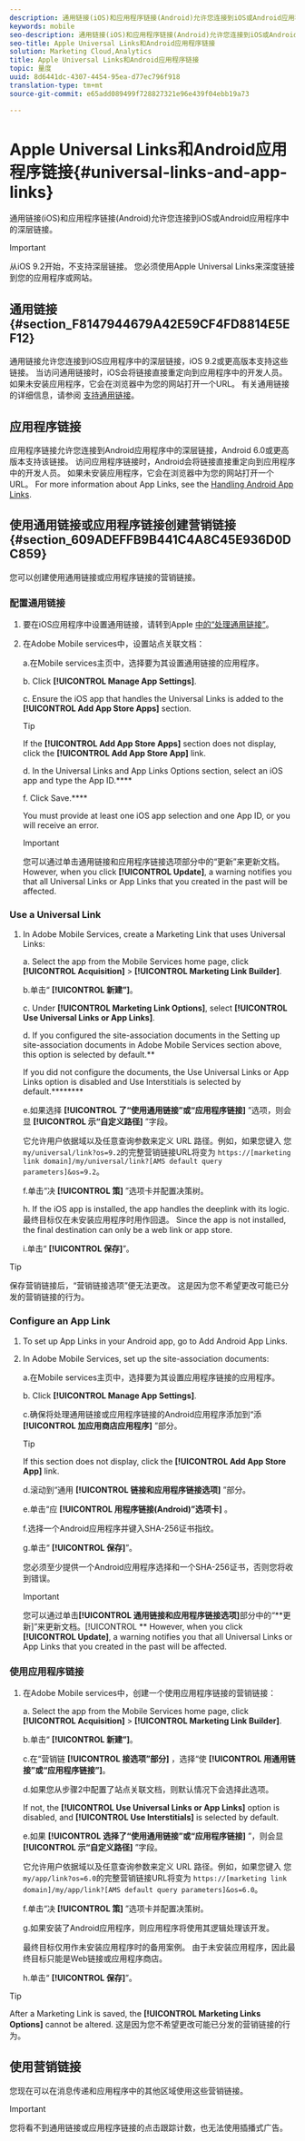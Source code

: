```yaml
---
description: 通用链接(iOS)和应用程序链接(Android)允许您连接到iOS或Android应用程序中的深层链接。
keywords: mobile
seo-description: 通用链接(iOS)和应用程序链接(Android)允许您连接到iOS或Android应用程序中的深层链接。
seo-title: Apple Universal Links和Android应用程序链接
solution: Marketing Cloud,Analytics
title: Apple Universal Links和Android应用程序链接
topic: 量度
uuid: 8d6441dc-4307-4454-95ea-d77ec796f918
translation-type: tm+mt
source-git-commit: e65add089499f728827321e96e439f04ebb19a73

---
```



# Apple Universal Links和Android应用程序链接{#universal-links-and-app-links}

通用链接(iOS)和应用程序链接(Android)允许您连接到iOS或Android应用程序中的深层链接。

>[!IMPORTANT]
>
>从iOS 9.2开始，不支持深层链接。 您必须使用Apple Universal Links来深度链接到您的应用程序或网站。

## 通用链接 {#section_F8147944679A42E59CF4FD8814E5EF12}

通用链接允许您连接到iOS应用程序中的深层链接，iOS 9.2或更高版本支持这些链接。 当访问通用链接时，iOS会将链接直接重定向到应用程序中的开发人员。 如果未安装应用程序，它会在浏览器中为您的网站打开一个URL。 有关通用链接的详细信息，请参阅 [支持通用链接](https://developer.apple.com/library/content/documentation/General/Conceptual/AppSearch/UniversalLinks.html)。

## 应用程序链接

应用程序链接允许您连接到Android应用程序中的深层链接，Android 6.0或更高版本支持该链接。 访问应用程序链接时，Android会将链接直接重定向到应用程序中的开发人员。 如果未安装应用程序，它会在浏览器中为您的网站打开一个URL。 For more information about App Links, see the [Handling Android App Links](https://developer.android.com/training/app-links/index.html).

## 使用通用链接或应用程序链接创建营销链接 {#section_609ADEFFB9B441C4A8C45E936D0DC859}

您可以创建使用通用链接或应用程序链接的营销链接。

### 配置通用链接

1. 要在iOS应用程序中设置通用链接，请转到Apple [中的“处理通用链接”](https://developer.apple.com/documentation/uikit/inter-process_communication/allowing_apps_and_websites_to_link_to_your_content/handling_universal_links)。

2. 在Adobe Mobile services中，设置站点关联文档：

   a.在Mobile services主页中，选择要为其设置通用链接的应用程序。

   b. Click **[!UICONTROL Manage App Settings]**.

   c. Ensure the iOS app that handles the Universal Links is added to the **[!UICONTROL Add App Store Apps]** section.

   >[!TIP]
   >
   >If the **[!UICONTROL Add App Store Apps]** section does not display, click the **[!UICONTROL Add App Store App]** link.

   d. In the Universal Links and App Links Options section, select an iOS app and type the App ID.****

   f. Click Save.****

   You must provide at least one iOS app selection and one App ID, or you will receive an error.

   >[!IMPORTANT]
   >
   >您可以通过单击通用链接和应用程序链接选项部分中的“更新”来更新文档。However, when you click **[!UICONTROL Update]**, a warning notifies you that all Universal Links or App Links that you created in the past will be affected.

### Use a Universal Link

1. In Adobe Mobile Services, create a Marketing Link that uses Universal Links:

   a. Select the app from the Mobile Services home page, click **[!UICONTROL Acquisition]** &gt; **[!UICONTROL Marketing Link Builder]**.

   b.单击“ **[!UICONTROL 新建”]**。

   c. Under **[!UICONTROL Marketing Link Options]**, select **[!UICONTROL Use Universal Links or App Links]**.

   d. If you configured the site-association documents in the Setting up site-association documents in Adobe Mobile Services section above, this option is selected by default.**

   If you did not configure the documents, the Use Universal Links or App Links option is disabled and Use Interstitials is selected by default.********

   e.如果选择 **[!UICONTROL 了“使用通用链接”或“应用程序链接]** ”选项，则会显 **[!UICONTROL 示“自定义路径]** ”字段。

   它允许用户依据域以及任意查询参数来定义 URL 路径。例如，如果您键入 您 `my/universal/link?os=9.2`的完整营销链接URL将变为 `https://[marketing link domain]/my/universal/link?[AMS default query parameters]&os=9.2`。

   f.单击“决 **[!UICONTROL 策]** ”选项卡并配置决策树。

   h. If the iOS app is installed, the app handles the deeplink with its logic. 最终目标仅在未安装应用程序时用作回退。 Since the app is not installed, the final destination can only be a web link or app store.

   i.单击“ **[!UICONTROL 保存]**”。

>[!TIP]
>
>保存营销链接后，“营销链接选项”便无法更改。 这是因为您不希望更改可能已分发的营销链接的行为。


### Configure an App Link

1. To set up App Links in your Android app, go to Add Android App Links.[](https://developer.android.com/studio/write/app-link-indexing)

1. In Adobe Mobile Services, set up the site-association documents:

   a.在Mobile services主页中，选择要为其设置应用程序链接的应用程序。

   b. Click **[!UICONTROL Manage App Settings]**.

   c.确保将处理通用链接或应用程序链接的Android应用程序添加到“添 **[!UICONTROL 加应用商店应用程序]** ”部分。

   >[!TIP]
   >
   >If this section does not display, click the **[!UICONTROL Add App Store App]** link.

   d.滚动到“通用 **[!UICONTROL 链接和应用程序链接选项]** ”部分。

   e.单击“应 **[!UICONTROL 用程序链接(Android)”选项卡]** 。

   f.选择一个Android应用程序并键入SHA-256证书指纹。

   g.单击“ **[!UICONTROL 保存]**”。

   您必须至少提供一个Android应用程序选择和一个SHA-256证书，否则您将收到错误。

   >[!IMPORTANT]
   >
   >您可以通过单击&#x200B;**[!UICONTROL 通用链接和应用程序链接选项]**&#x200B;部分中的“**更新]”来更新文档。[!UICONTROL ** However, when you click **[!UICONTROL Update]**, a warning notifies you that all Universal Links or App Links that you created in the past will be affected.

### 使用应用程序链接

1. 在Adobe Mobile services中，创建一个使用应用程序链接的营销链接：

   a. Select the app from the Mobile Services home page, click **[!UICONTROL Acquisition]** &gt; **[!UICONTROL Marketing Link Builder]**.

   b.单击“ **[!UICONTROL 新建”]**。

   c.在“营销链 **[!UICONTROL 接选项”部分]** ，选择“使 **[!UICONTROL 用通用链接”或“应用程序链接”]**。

   d.如果您从步骤2中配置了站点关联文档，则默认情况下会选择此选项。

   If not, the **[!UICONTROL Use Universal Links or App Links]** option is disabled, and **[!UICONTROL Use Interstitials]** is selected by default.

   e.如果 **[!UICONTROL 选择了“使用通用链接”或“应用程序链接]** ”，则会显 **[!UICONTROL 示“自定义路径]** ”字段。

   它允许用户依据域以及任意查询参数来定义 URL 路径。例如，如果您键入 您 `my/app/link?os=6.0`的完整营销链接URL将变为 `https://[marketing link domain]/my/app/link?[AMS default query parameters]&os=6.0`。

   f.单击“决 **[!UICONTROL 策]** ”选项卡并配置决策树。

   g.如果安装了Android应用程序，则应用程序将使用其逻辑处理该开发。

   最终目标仅用作未安装应用程序时的备用案例。 由于未安装应用程序，因此最终目标只能是Web链接或应用程序商店。

   h.单击“ **[!UICONTROL 保存]**”。

>[!TIP]
>
>After a Marketing Link is saved, the **[!UICONTROL Marketing Links Options]** cannot be altered. 这是因为您不希望更改可能已分发的营销链接的行为。

## 使用营销链接

您现在可以在消息传递和应用程序中的其他区域使用这些营销链接。

>[!IMPORTANT]
>
>您将看不到通用链接或应用程序链接的点击跟踪计数，也无法使用插播式广告。

